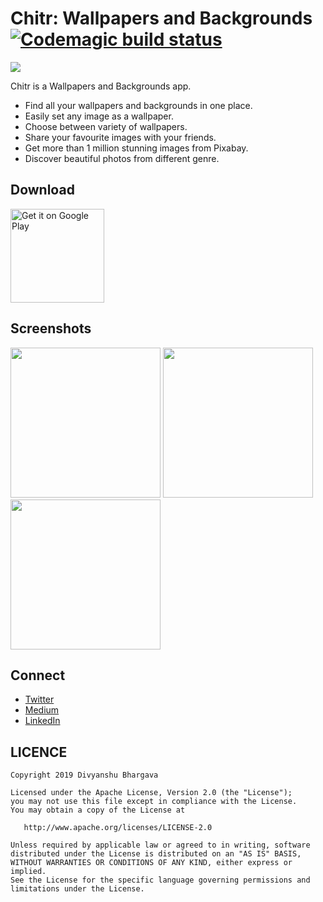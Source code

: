 # Chitr: Wallpapers and Backgrounds [![Codemagic build status](https://api.codemagic.io/apps/5d51af45a6267c0018c7a1a9/5d51af45a6267c0018c7a1a8/status_badge.svg)](https://codemagic.io/apps/5d51af45a6267c0018c7a1a9/5d51af45a6267c0018c7a1a8/latest_build)
<img src="https://github.com/divyanshub024/chitr/blob/master/art/banner.png"/>

Chitr is a Wallpapers and Backgrounds app.
 - Find all your wallpapers and backgrounds in one place.
 - Easily set any image as a wallpaper.
 - Choose between variety of wallpapers.
 - Share your favourite images with your friends.
 - Get more than 1 million stunning images from Pixabay.
 - Discover beautiful photos from different genre.

## Download 
<a href='https://play.google.com/store/apps/details?id=com.divyanshu.chitr&pcampaignid=MKT-Other-global-all-co-prtnr-py-PartBadge-Mar2515-1'><img alt='Get it on Google Play' src='https://play.google.com/intl/en_us/badges/images/generic/en_badge_web_generic.png' height = 150/></a>

## Screenshots
<img src="https://github.com/divyanshub024/chitr/blob/master/art/screenshot%203.png" width = 240/> <img src="https://github.com/divyanshub024/chitr/blob/master/art/screenshot%206.png" width = 240/> <img src="https://github.com/divyanshub024/chitr/blob/master/art/screenshot%205.png" width = 240/>

## Connect
- [Twitter](https://twitter.com/divyanshub024)
- [Medium](https://medium.com/@divyanshub024)
- [LinkedIn](https://www.linkedin.com/in/divyanshub024/)

## LICENCE
```
Copyright 2019 Divyanshu Bhargava

Licensed under the Apache License, Version 2.0 (the "License");
you may not use this file except in compliance with the License.
You may obtain a copy of the License at

   http://www.apache.org/licenses/LICENSE-2.0

Unless required by applicable law or agreed to in writing, software
distributed under the License is distributed on an "AS IS" BASIS,
WITHOUT WARRANTIES OR CONDITIONS OF ANY KIND, either express or implied.
See the License for the specific language governing permissions and
limitations under the License.
```
